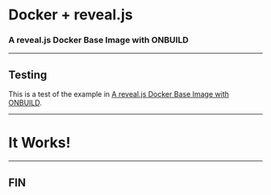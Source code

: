 # Docker + reveal.js

### A reveal.js Docker Base Image with ONBUILD

---

## Testing

This is a test of the example in [A reveal.js Docker Base Image with
ONBUILD](http://mindtrove.info/a-reveal.js-docker-base-image-with-onbuild/).

---

# It Works!

---

## FIN
